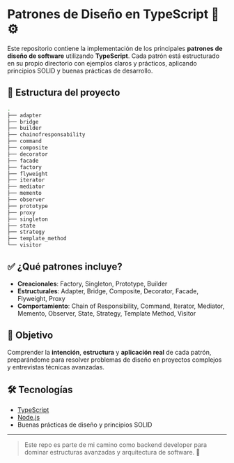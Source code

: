 # Patrones de Diseño en TypeScript 🧠⚙️

Este repositorio contiene la implementación de los principales **patrones de diseño de software** utilizando **TypeScript**. Cada patrón está estructurado en su propio directorio con ejemplos claros y prácticos, aplicando principios SOLID y buenas prácticas de desarrollo.

## 📁 Estructura del proyecto

```bash
.
├── adapter
├── bridge
├── builder
├── chainofresponsability
├── command
├── composite
├── decorator
├── facade
├── factory
├── flyweight
├── iterator
├── mediator
├── memento
├── observer
├── prototype
├── proxy
├── singleton
├── state
├── strategy
├── template_method
└── visitor
```

## ✅ ¿Qué patrones incluye?

- **Creacionales**: Factory, Singleton, Prototype, Builder
- **Estructurales**: Adapter, Bridge, Composite, Decorator, Facade, Flyweight, Proxy
- **Comportamiento**: Chain of Responsibility, Command, Iterator, Mediator, Memento, Observer, State, Strategy, Template Method, Visitor

## 🚀 Objetivo

Comprender la **intención**, **estructura** y **aplicación real** de cada patrón, preparándome para resolver problemas de diseño en proyectos complejos y entrevistas técnicas avanzadas.

## 🛠️ Tecnologías

- [TypeScript](https://www.typescriptlang.org/)
- [Node.js](https://nodejs.org/)
- Buenas prácticas de diseño y principios SOLID

---

> Este repo es parte de mi camino como backend developer para dominar estructuras avanzadas y arquitectura de software. 🚀
